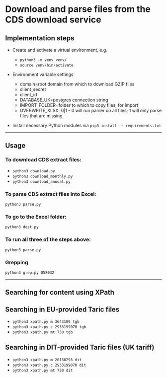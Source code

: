 # Download and parse files from the CDS download service

## Implementation steps

- Create and activate a virtual environment, e.g.

  - `python3 -m venv venv/`
  - `source venv/bin/activate`

- Environment variable settings

  - domain=root domain from which to download GZIP files
  - client_secret
  - client_id
  - DATABASE_UK=postgres connection string
  - IMPORT_FOLDER=folder to which to copy files, for import
  - OVERWRITE_XLSX=0|1 - 0 will run parser on all files; 1 will only parse files that are missing

- Install necessary Python modules via `pip3 install -r requirements.txt`

---

## Usage

### To download CDS extract files:
- `python3 download.py`
- `python3 download_monthly.py`
- `python3 download_annual.py`

### To parse CDS extract files into Excel:
`python3 parse.py`

### To go to the Excel folder:
`python3 dest.py`

### To run all three of the steps above:
`python3 parse.py`

### Grepping
`python3 grep.py 058032`

---

## Searching for content using XPath

## Searching in EU-provided Taric files

- `python3 xpath.py m 3643189 tgb`
- `python3 xpath.py c 2933199070 tgb`
- `python3 xpath.py mt 750 tgb`

## Searching in DIT-provided Taric files (UK tariff)

- `python3 xpath.py m 20138293 dit`
- `python3 xpath.py c 2933199070 dit`
- `python3 xpath.py mt 750 dit`